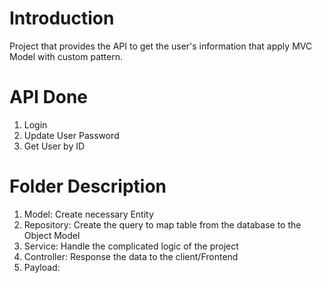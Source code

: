 # Introduction 
Project that provides the API to get the user's information that apply MVC Model with custom pattern.

# API Done
1. Login
2. Update User Password
3. Get User by ID

# Folder Description
1. Model: Create necessary Entity
2. Repository: Create the query to map table from the database to the Object Model
3. Service: Handle the complicated logic of the project
4. Controller: Response the data to the client/Frontend
5. Payload: 